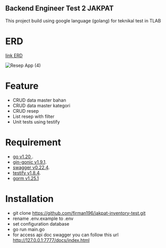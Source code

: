 ## Backend Engineer Test 2 JAKPAT 
This project build using google language (golang) for teknikal test in TLAB

# ERD #
[link ERD](https://lucid.app/lucidchart/5162b5c9-2a73-4be5-8ea5-154f14781be6/edit?viewport_loc=252%2C278%2C1323%2C483%2C0_0&invitationId=inv_bae1a2cb-04bf-4a83-a890-3c36fc560889)

![Resep App (4)](https://github.com/firman196/recipe_app/assets/53245455/078939a2-166b-46dc-9554-31c7f2563abe)


# Feature #
- CRUD data master bahan
- CRUD data master kategori
- CRUD resep 
- List resep with filter
- Unit tests using testify

# Requirement #

- [go v1.20 ](https://go.dev/doc/install).
- [gin-gonic v1.9.1](https://github.com/gin-gonic/gin).
- [swagger v0.22.4](https://github.com/swaggo/gin-swagger).
- [testify v1.8.4](https://github.com/stretchr/testify).
- [gorm v1.25.1](https://gorm.io/)

# Installation #
- git clone https://github.com/firman196/jakpat-inventory-test.git
- rename .env.example to .env
- set configuration database
- go run main.go
- for access api doc swagger you can follow this url http://127.0.0.1:7777/docs/index.html














